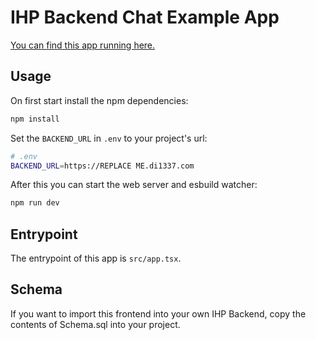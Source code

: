 # IHP Backend Chat Example App

[You can find this app running here.](https://ihp-backend-chat-example-app.vercel.app/)

## Usage

On first start install the npm dependencies:

```bash
npm install
```

Set the `BACKEND_URL` in `.env` to your project's url:

```bash
# .env
BACKEND_URL=https://REPLACE ME.di1337.com
```

After this you can start the web server and esbuild watcher:

```bash
npm run dev
```

## Entrypoint

The entrypoint of this app is `src/app.tsx`.

## Schema

If you want to import this frontend into your own IHP Backend, copy the contents of Schema.sql into your project.